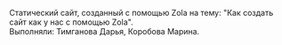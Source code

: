 Статический сайт, созданный с помощью Zola на тему: "Как создать сайт как у нас с помощью Zola". <br>
Выполняли: Тимганова Дарья, Коробова Марина.
